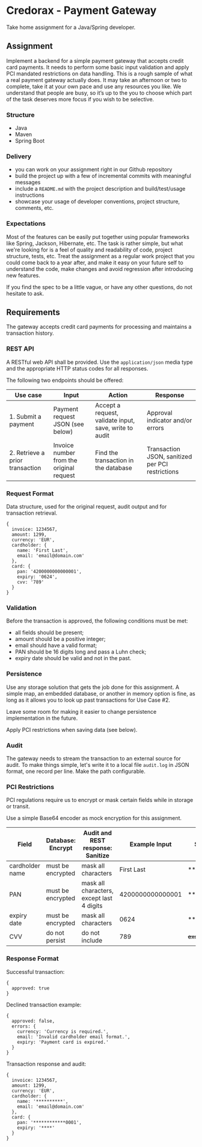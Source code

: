# Credorax - Payment Gateway

Take home assignment for a Java/Spring developer.

## Assignment

Implement a backend for a simple payment gateway that accepts credit card payments.
It needs to perform some basic input validation and apply PCI mandated restrictions
on data handling. This is a rough sample of what a real payment gateway actually does.
It may take an afternoon or two to complete, take it at your own pace and use any
resources you like. We understand that people are busy, so it’s up to the you to
choose which part of the task deserves more focus if you wish to be selective. 

### Structure

* Java
* Maven
* Spring Boot

### Delivery

* you can work on your assignment right in our Github repository
* build the project up with a few of incremental commits with meaningful messages
* include a `README.md` with the project description and build/test/usage instructions
* showcase your usage of developer conventions, project structure, comments, etc.

### Expectations

Most of the features can be easily put together using popular frameworks like Spring,
Jackson, Hibernate, etc. The task is rather simple, but what we're looking for is a feel
of quality and readability of code, project structure, tests, etc. Treat the assignment
as a regular work project that you could come back to a year after, and make it easy on
your future self to understand the code, make changes and avoid regression after
introducing new features.

If you find the spec to be a little vague, or have any other questions, do not hesitate to ask.

## Requirements

The gateway accepts credit card payments for processing and maintains a transaction history.

### REST API

A RESTful web API shall be provided. Use the `application/json` media type and the
appropriate HTTP status codes for all responses.

The following two endpoints should be offered:

| Use case | Input | Action | Response |
| --- | --- | --- | --- |
| 1. Submit a payment | Payment request JSON (see below) | Accept a request, validate input, save, write to audit | Approval indicator and/or errors |
| 2. Retrieve a prior transaction | Invoice number from the original request | Find the transaction in the database | Transaction JSON, sanitized per PCI restrictions |

### Request Format

Data structure, used for the original request, audit output and for transaction retrieval.
```
{
  invoice: 1234567,
  amount: 1299,
  currency: 'EUR',
  cardholder: {
    name: 'First Last',
    email: 'email@domain.com'
  },
  card: {
    pan: '4200000000000001',
    expiry: '0624',
    cvv: '789'
  }
}
```

### Validation

Before the transaction is approved, the following conditions must be met:

* all fields should be present;
* amount should be a positive integer;
* email should have a valid format;
* PAN should be 16 digits long and pass a Luhn check;
* expiry date should be valid and not in the past.

### Persistence

Use any storage solution that gets the job done for this assignment. A simple map,
an embedded database, or another in memory option is fine, as long as it allows
you to look up past transactions for Use Case #2.

Leave some room for making it easier to change persistence implementation in the future.

Apply PCI restrictions when saving data (see below).

### Audit

The gateway needs to stream the transaction to an external source for audit.
To make things simple, let's write it to a local file `audit.log` in JSON format, one record per line.
Make the path configurable.

### PCI Restrictions

PCI regulations require us to encrypt or mask certain fields while in storage or transit.

Use a simple Base64 encoder as mock encryption for this assignment.

| Field | Database: Encrypt | Audit and REST response: Sanitize | Example Input | Sanitized Output |
| --- | --- | --- | --- | --- |
| cardholder name| must be encrypted | mask all characters | First Last | ********** |
| PAN | must be encrypted | mask all characters, except last 4 digits| 4200000000000001 | ************0001 |
| expiry date | must be encrypted | mask all characters | 0624 | **** |
| CVV | do not persist | do not include | 789 | ~~excluded~~ |

### Response Format

Successful transaction:
```
{
  approved: true
}
```

Declined transaction example:
```
{
  approved: false,
  errors: {
    currency: 'Currency is required.',
    email: 'Invalid cardholder email format.',
    expiry: 'Payment card is expired.'
  }
}
```

Transaction response and audit:
```
{
  invoice: 1234567,
  amount: 1299,
  currency: 'EUR',
  cardholder: {
    name: '**********',
    email: 'email@domain.com'
  },
  card: {
    pan: '************0001',
    expiry: '****'
  }
}
```
